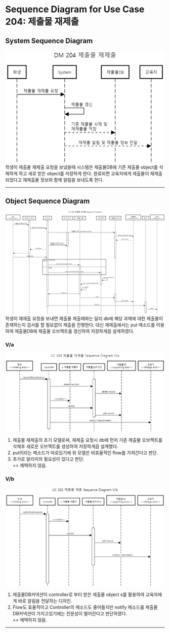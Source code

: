 # Sequence Diagram for Use Case 204: 제출물 재제출

## System Sequence Diagram
![System Sequence Diagram for UC 204](https://github.com/SSSSEN666789/SPAMS/blob/Module2_ssd/System%20Design%20Document/Module2_students/img/DM204%EC%A0%9C%EC%B6%9C%EB%AC%BC%EC%9E%AC%EC%A0%9C%EC%B6%9C%20Sequence%20Diagram.png)
학생이 제출물 재제출 요청을 보냈을때 시스템은 제출물DB에 기존 제출물 object를 삭제하게 하고 새로 받은 object를 저장하게 한다. 완료되면 교육자에게 제출물이 재제출되었다고 재제출물 정보와 함께 알림을 보내도록 한다.

--------
## Object Sequence Diagram
![Object Sequence Diagram for UC 204](https://github.com/SSSSEN666789/SPAMS/blob/Module2_ssd/System%20Design%20Document/Module2_students/img/UC%20204%20%EC%A0%9C%EC%B6%9C%EB%AC%BC%20%EC%9E%AC%EC%A0%9C%EC%B6%9C%20Sequence%20Diagram.png)
학생이 재제출 요청을 보내면 제출물 제출때와는 달리 db에 해당 과제에 대한 제출물이 존재하는지 검사를 할 필요없이 제출을 진행한다. 대신 재제출에서는 put 메소드를 이용하여 제출물DB에 제출물 오브젝트를 갱신하여 저장하게끔 설계하였다.


### V/a
![Object Sequence Diagram for UC 204 - Variation a](https://github.com/SSSSEN666789/SPAMS/blob/Module2_ssd/System%20Design%20Document/Module2_students/img/UC%20204%20%EC%A0%9C%EC%B6%9C%EB%AC%BC%20%EC%9E%AC%EC%A0%9C%EC%B6%9C%20Sequence%20Diagram%20V_a.png)
1. 제출물 재제출의 초기 모델로써, 재제출 요청시 db에 먼저 기존 제출물 오브젝트를 삭제후 새로운 오브젝트를 생성하여 저장하게끔 설계했다. 
2. put이라는 메소드가 따로있기에 위 모델은 비효율적인 flow를 가져간다고 판단.
3. 추가로 알리미의 필요성이 있다고 판단.
<br />=> 채택하지 않음.

### V/b
![Object Sequence Diagram for UC 204 - Variation b](https://github.com/SSSSEN666789/SPAMS/blob/Module2_ssd/System%20Design%20Document/Module2_students/img/UC%20202%20%EC%A0%9C%EC%B6%9C%EB%AC%BC%20%EC%A0%9C%EC%B6%9C%20Sequence%20Diagram%20V_b.png)
1. 제출물DB커넥션이 controller로 부터 받은 제출물 object s를 활용하여 교육자에게 바로 알림을 전달하는 디자인.
2. Flow도 효율적이고 Controller의 메소드도 줄어들지만 notify 메소드를 제출물 DB커넥션이 가지고있기에는 전문성이 떨어진다고 판단하였다.
<br />=> 채택하지 않음.


--------
